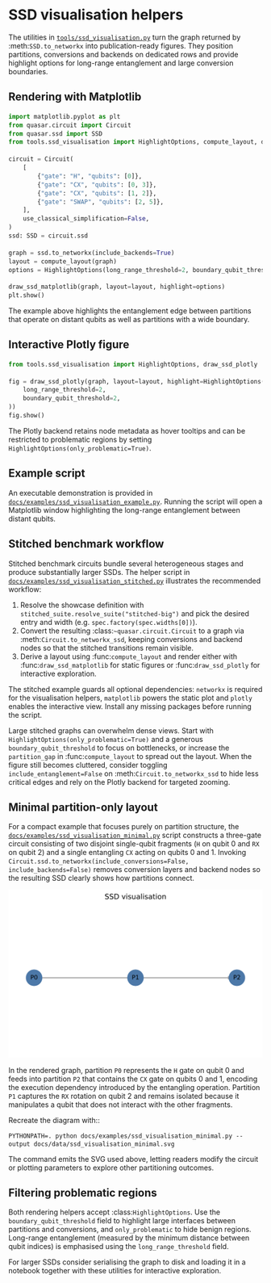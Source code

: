# SSD visualisation helpers

The utilities in [`tools/ssd_visualisation.py`](../tools/ssd_visualisation.py)
turn the graph returned by :meth:`SSD.to_networkx` into publication-ready
figures.  They position partitions, conversions and backends on
dedicated rows and provide highlight options for long-range entanglement
and large conversion boundaries.

## Rendering with Matplotlib

```python
import matplotlib.pyplot as plt
from quasar.circuit import Circuit
from quasar.ssd import SSD
from tools.ssd_visualisation import HighlightOptions, compute_layout, draw_ssd_matplotlib

circuit = Circuit(
    [
        {"gate": "H", "qubits": [0]},
        {"gate": "CX", "qubits": [0, 3]},
        {"gate": "CX", "qubits": [1, 2]},
        {"gate": "SWAP", "qubits": [2, 5]},
    ],
    use_classical_simplification=False,
)
ssd: SSD = circuit.ssd

graph = ssd.to_networkx(include_backends=True)
layout = compute_layout(graph)
options = HighlightOptions(long_range_threshold=2, boundary_qubit_threshold=2)

draw_ssd_matplotlib(graph, layout=layout, highlight=options)
plt.show()
```

The example above highlights the entanglement edge between partitions that
operate on distant qubits as well as partitions with a wide boundary.

## Interactive Plotly figure

```python
from tools.ssd_visualisation import HighlightOptions, draw_ssd_plotly

fig = draw_ssd_plotly(graph, layout=layout, highlight=HighlightOptions(
    long_range_threshold=2,
    boundary_qubit_threshold=2,
))
fig.show()
```

The Plotly backend retains node metadata as hover tooltips and can be
restricted to problematic regions by setting
``HighlightOptions(only_problematic=True)``.

## Example script

An executable demonstration is provided in
[`docs/examples/ssd_visualisation_example.py`](examples/ssd_visualisation_example.py).
Running the script will open a Matplotlib window highlighting the
long-range entanglement between distant qubits.

## Stitched benchmark workflow

Stitched benchmark circuits bundle several heterogeneous stages and
produce substantially larger SSDs.  The helper script in
[`docs/examples/ssd_visualisation_stitched.py`](examples/ssd_visualisation_stitched.py)
illustrates the recommended workflow:

1. Resolve the showcase definition with
   ``stitched_suite.resolve_suite("stitched-big")`` and pick the desired
   entry and width (e.g. ``spec.factory(spec.widths[0])``).
2. Convert the resulting :class:`~quasar.circuit.Circuit` to a graph via
   :meth:`Circuit.to_networkx_ssd`, keeping conversions and backend nodes
   so that the stitched transitions remain visible.
3. Derive a layout using :func:`compute_layout` and render either with
   :func:`draw_ssd_matplotlib` for static figures or
   :func:`draw_ssd_plotly` for interactive exploration.

The stitched example guards all optional dependencies: ``networkx`` is
required for the visualisation helpers, ``matplotlib`` powers the static
plot and ``plotly`` enables the interactive view.  Install any missing
packages before running the script.

Large stitched graphs can overwhelm dense views.  Start with
``HighlightOptions(only_problematic=True)`` and a generous
``boundary_qubit_threshold`` to focus on bottlenecks, or increase the
``partition_gap`` in :func:`compute_layout` to spread out the layout.
When the figure still becomes cluttered, consider toggling
``include_entanglement=False`` on :meth:`Circuit.to_networkx_ssd` to hide
less critical edges and rely on the Plotly backend for targeted zooming.

## Minimal partition-only layout

For a compact example that focuses purely on partition structure, the
[`docs/examples/ssd_visualisation_minimal.py`](examples/ssd_visualisation_minimal.py)
script constructs a three-gate circuit consisting of two disjoint
single-qubit fragments (`H` on qubit 0 and `RX` on qubit 2) and a single
entangling `CX` acting on qubits 0 and 1.  Invoking
``Circuit.ssd.to_networkx(include_conversions=False, include_backends=False)``
removes conversion layers and backend nodes so the resulting SSD clearly
shows how partitions connect.

![Minimal SSD partition layout](data/ssd_visualisation_minimal.svg)

In the rendered graph, partition ``P0`` represents the `H` gate on qubit 0
and feeds into partition ``P2`` that contains the `CX` gate on qubits 0 and
1, encoding the execution dependency introduced by the entangling
operation.  Partition ``P1`` captures the `RX` rotation on qubit 2 and
remains isolated because it manipulates a qubit that does not interact
with the other fragments.

Recreate the diagram with::

    PYTHONPATH=. python docs/examples/ssd_visualisation_minimal.py --output docs/data/ssd_visualisation_minimal.svg

The command emits the SVG used above, letting readers modify the circuit
or plotting parameters to explore other partitioning outcomes.


## Filtering problematic regions

Both rendering helpers accept :class:`HighlightOptions`.  Use the
``boundary_qubit_threshold`` field to highlight large interfaces between
partitions and conversions, and ``only_problematic`` to hide benign
regions.  Long-range entanglement (measured by the minimum distance
between qubit indices) is emphasised using the ``long_range_threshold``
field.

For larger SSDs consider serialising the graph to disk and loading it in a
notebook together with these utilities for interactive exploration.

